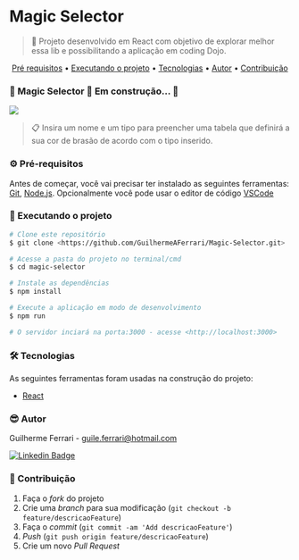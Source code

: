 # Magic Selector

> 🚀 Projeto desenvolvido em React com objetivo de explorar melhor essa lib e possibilitando a aplicação em coding Dojo.

<p align="center">
 <a href="#objetivo">Pré requisitos</a> •
 <a href="#roadmap">Executando o projeto</a> • 
 <a href="#tecnologias">Tecnologias</a> • 
 <a href="#contribuicao">Autor</a> • 
 <a href="#licenc-a">Contribuição</a>
</p>

### 🚧  Magic Selector 🚀 Em construção...  🚧

![](.src/assets/banner.jpg)

> 📋 Insira um nome e um tipo para preencher uma tabela que definirá a sua cor de brasão de acordo com o tipo inserido.

### ⚙️ Pré-requisitos

Antes de começar, você vai precisar ter instalado as seguintes ferramentas:
[Git](https://git-scm.com), [Node.js](https://nodejs.org/en/). 
Opcionalmente você pode usar o editor de código [VSCode](https://code.visualstudio.com/)

### 🎲 Executando o projeto

```bash
# Clone este repositório
$ git clone <https://github.com/GuilhermeAFerrari/Magic-Selector.git>

# Acesse a pasta do projeto no terminal/cmd
$ cd magic-selector

# Instale as dependências
$ npm install

# Execute a aplicação em modo de desenvolvimento
$ npm run

# O servidor inciará na porta:3000 - acesse <http://localhost:3000>
```

### 🛠 Tecnologias

As seguintes ferramentas foram usadas na construção do projeto:

- [React](https://pt-br.reactjs.org/)

### 😎 Autor

Guilherme Ferrari - guile.ferrari@hotmail.com

[![Linkedin Badge](https://img.shields.io/badge/-Guilherme-blue?style=flat-square&logo=Linkedin&logoColor=white&link=https://www.linkedin.com/in/guilherme-antonio-ferrari/)](https://www.linkedin.com/in/guilherme-antonio-ferrari/)

### 🎯 Contribuição

1. Faça o _fork_ do projeto
2. Crie uma _branch_ para sua modificação (`git checkout -b feature/descricaoFeature`)
3. Faça o _commit_ (`git commit -am 'Add descricaoFeature'`)
4. _Push_ (`git push origin feature/descricaoFeature`)
5. Crie um novo _Pull Request_

[npm-image]: https://img.shields.io/npm/v/datadog-metrics.svg?style=flat-square
[npm-url]: https://npmjs.org/package/datadog-metrics
[npm-downloads]: https://img.shields.io/npm/dm/datadog-metrics.svg?style=flat-square